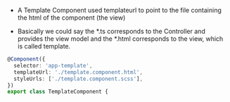 - A Template Component used templateurl to point to the file containing the
html of the component (the view)<br />

- Basically we could say the *.ts corresponds to the Controller and provides the view
model and the *.html corresponds to the view, which is called template.

```typescript
@Component({
  selector: 'app-template',
  templateUrl: './template.component.html',
  styleUrls: ['./template.component.scss'],
})
export class TemplateComponent {
```
